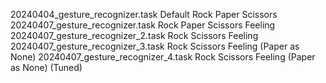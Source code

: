 20240404_gesture_recognizer.task Default Rock Paper Scissors
20240407_gesture_recognizer.task Rock Paper Scissors Feeling
20240407_gesture_recognizer_2.task Rock Scissors Feeling
20240407_gesture_recognizer_3.task Rock Scissors Feeling (Paper as None)
20240407_gesture_recognizer_4.task Rock Scissors Feeling (Paper as None) (Tuned) 
